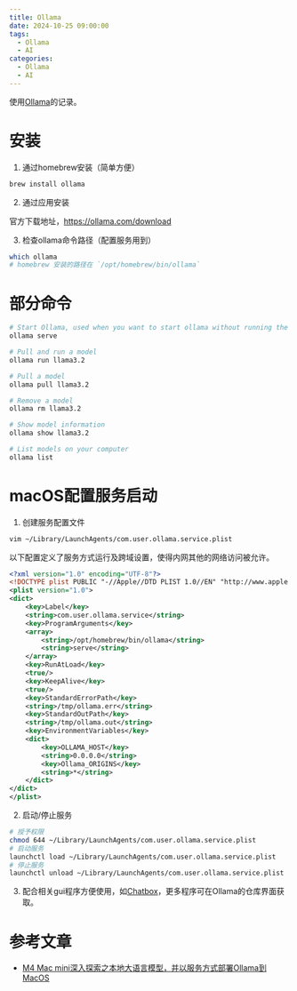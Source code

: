 ```yaml
---
title: Ollama
date: 2024-10-25 09:00:00
tags:
  - Ollama
  - AI
categories:
  - Ollama
  - AI
---
```


使用[Ollama](https://github.com/ollama/ollama)的记录。

<!-- more -->

# 安装

1. 通过homebrew安装（简单方便）

```bash
brew install ollama
```

2. 通过应用安装

官方下载地址，https://ollama.com/download

3. 检查ollama命令路径（配置服务用到）

```bash
which ollama
# homebrew 安装的路径在 `/opt/homebrew/bin/ollama` 
```

# 部分命令

```bash
# Start Ollama, used when you want to start ollama without running the desktop application.
ollama serve

# Pull and run a model
ollama run llama3.2

# Pull a model
ollama pull llama3.2

# Remove a model
ollama rm llama3.2

# Show model information
ollama show llama3.2

# List models on your computer
ollama list
```

# macOS配置服务启动

1. 创建服务配置文件

```bash
vim ~/Library/LaunchAgents/com.user.ollama.service.plist
```

以下配置定义了服务方式运行及跨域设置，使得内网其他的网络访问被允许。

```xml
<?xml version="1.0" encoding="UTF-8"?>
<!DOCTYPE plist PUBLIC "-//Apple//DTD PLIST 1.0//EN" "http://www.apple.com/DTDs/PropertyList-1.0.dtd">
<plist version="1.0">
<dict>
    <key>Label</key>
    <string>com.user.ollama.service</string>
    <key>ProgramArguments</key>
    <array>
        <string>/opt/homebrew/bin/ollama</string>
        <string>serve</string>
    </array>
    <key>RunAtLoad</key>
    <true/>
    <key>KeepAlive</key>
    <true/>
    <key>StandardErrorPath</key>
    <string>/tmp/ollama.err</string>
    <key>StandardOutPath</key>
    <string>/tmp/ollama.out</string>
    <key>EnvironmentVariables</key>
    <dict>
        <key>OLLAMA_HOST</key>
        <string>0.0.0.0</string>
        <key>Ollama_ORIGINS</key>
        <string>*</string>
    </dict>
</dict>
</plist>
```

2. 启动/停止服务

```bash
# 授予权限
chmod 644 ~/Library/LaunchAgents/com.user.ollama.service.plist
# 启动服务
launchctl load ~/Library/LaunchAgents/com.user.ollama.service.plist
# 停止服务
launchctl unload ~/Library/LaunchAgents/com.user.ollama.service.plist
```

3. 配合相关gui程序方便使用，如[Chatbox](https://github.com/Bin-Huang/Chatbox)，更多程序可在Ollama的仓库界面获取。

# 参考文章

- [M4 Mac mini深入探索之本地大语言模型，并以服务方式部署Ollama到MacOS](https://www.milaone.com/archives/154.html)